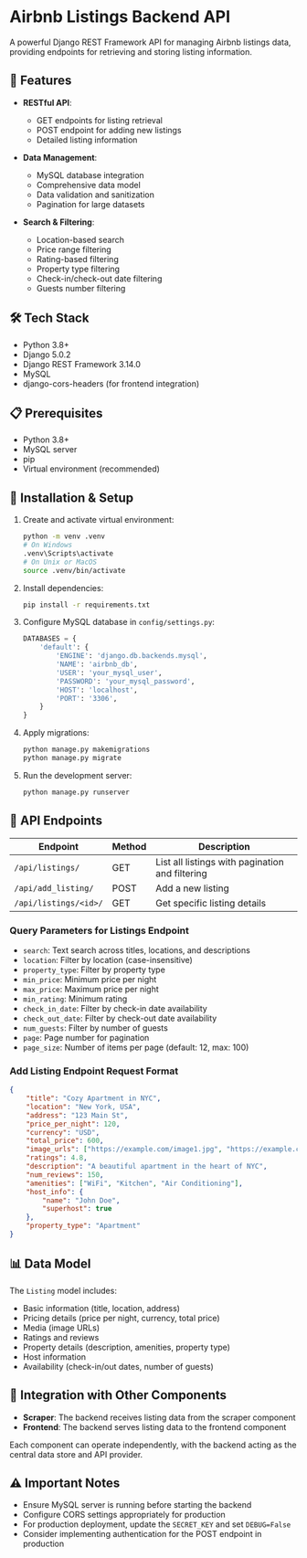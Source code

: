 # Airbnb Listings Backend API

A powerful Django REST Framework API for managing Airbnb listings data, providing endpoints for retrieving and storing listing information.

## 🚀 Features

- **RESTful API**:
  - GET endpoints for listing retrieval
  - POST endpoint for adding new listings
  - Detailed listing information

- **Data Management**:
  - MySQL database integration
  - Comprehensive data model
  - Data validation and sanitization
  - Pagination for large datasets

- **Search & Filtering**:
  - Location-based search
  - Price range filtering
  - Rating-based filtering
  - Property type filtering
  - Check-in/check-out date filtering
  - Guests number filtering

## 🛠️ Tech Stack

- Python 3.8+
- Django 5.0.2
- Django REST Framework 3.14.0
- MySQL
- django-cors-headers (for frontend integration)

## 📋 Prerequisites

- Python 3.8+
- MySQL server
- pip
- Virtual environment (recommended)

## 🚀 Installation & Setup

1. Create and activate virtual environment:
   ```bash
   python -m venv .venv
   # On Windows
   .venv\Scripts\activate
   # On Unix or MacOS
   source .venv/bin/activate
   ```

2. Install dependencies:
   ```bash
   pip install -r requirements.txt
   ```

3. Configure MySQL database in `config/settings.py`:
   ```python
   DATABASES = {
       'default': {
           'ENGINE': 'django.db.backends.mysql',
           'NAME': 'airbnb_db',
           'USER': 'your_mysql_user',
           'PASSWORD': 'your_mysql_password',
           'HOST': 'localhost',
           'PORT': '3306',
       }
   }
   ```

4. Apply migrations:
   ```bash
   python manage.py makemigrations
   python manage.py migrate
   ```

5. Run the development server:
   ```bash
   python manage.py runserver
   ```

## 🔌 API Endpoints

| Endpoint | Method | Description |
|----------|--------|-------------|
| `/api/listings/` | GET | List all listings with pagination and filtering |
| `/api/add_listing/` | POST | Add a new listing |
| `/api/listings/<id>/` | GET | Get specific listing details |

### Query Parameters for Listings Endpoint

- `search`: Text search across titles, locations, and descriptions
- `location`: Filter by location (case-insensitive)
- `property_type`: Filter by property type
- `min_price`: Minimum price per night
- `max_price`: Maximum price per night
- `min_rating`: Minimum rating
- `check_in_date`: Filter by check-in date availability
- `check_out_date`: Filter by check-out date availability
- `num_guests`: Filter by number of guests
- `page`: Page number for pagination
- `page_size`: Number of items per page (default: 12, max: 100)

### Add Listing Endpoint Request Format

```json
{
    "title": "Cozy Apartment in NYC",
    "location": "New York, USA",
    "address": "123 Main St",
    "price_per_night": 120,
    "currency": "USD",
    "total_price": 600,
    "image_urls": ["https://example.com/image1.jpg", "https://example.com/image2.jpg"],
    "ratings": 4.8,
    "description": "A beautiful apartment in the heart of NYC",
    "num_reviews": 150,
    "amenities": ["WiFi", "Kitchen", "Air Conditioning"],
    "host_info": {
        "name": "John Doe",
        "superhost": true
    },
    "property_type": "Apartment"
}
```

## 📊 Data Model

The `Listing` model includes:

- Basic information (title, location, address)
- Pricing details (price per night, currency, total price)
- Media (image URLs)
- Ratings and reviews
- Property details (description, amenities, property type)
- Host information
- Availability (check-in/out dates, number of guests)

## 🔄 Integration with Other Components

- **Scraper**: The backend receives listing data from the scraper component
- **Frontend**: The backend serves listing data to the frontend component

Each component can operate independently, with the backend acting as the central data store and API provider.

## ⚠️ Important Notes

- Ensure MySQL server is running before starting the backend
- Configure CORS settings appropriately for production
- For production deployment, update the `SECRET_KEY` and set `DEBUG=False`
- Consider implementing authentication for the POST endpoint in production 